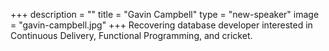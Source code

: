 +++
description = ""
title = "Gavin Campbell"
type = "new-speaker"
image = "gavin-campbell.jpg"
+++
Recovering database developer interested in Continuous Delivery, Functional Programming, and cricket.